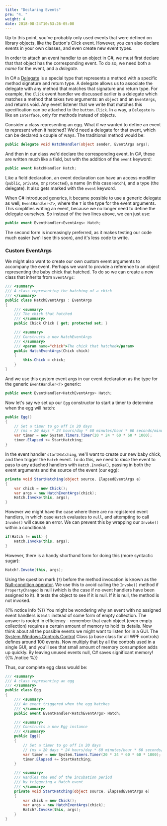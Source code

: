 ```yaml
---
title: "Declaring Events"
pre: "4. "
weight: 4
date: 2018-08-24T10:53:26-05:00
---
```


Up to this point, you've probably only used events that were defined on library objects, like the Button's Click event.  However, you can also declare events in your own classes, and even create new event types.

In order to attach an event handler to an object in C#, we must first declare that that object has the corresponding event.  To do so, we need both a _name_ for the event, and a _delegate_.

In C# a [Delegate](https://learn.microsoft.com/en-us/dotnet/csharp/programming-guide/delegates/) is a special type that represents a method with a specific method signature and return type. A delegate allows us to associate the delegate with any method that matches that signature and return type. For example, the `Click` event handler we discussed earlier is a delegate which matches a method that takes two arguments: an `object` and an `EventArgs`, and returns void.  Any event listener that we write that matches this specification can be attached to the `button.Click`.  In a way, a `Delegate` is like an `Interface`, only for methods instead of objects.

Consider a class representing an egg.  What if we wanted to define an event to represent when it hatched?  We'd need a delegate for that event, which can be declared a couple of ways.  The traditional method would be:

```csharp
public delegate void HatchHandler(object sender, EventArgs args);
```

And then in our class we'd declare the corresponding event. In C#, these are written much like a field, but with the addition of the `event` keyword:

```csharp 
public event HatchHandler Hatch;
```

Like a field declaration, an event declaration can have an access modifier (`public`, `private`, or `protected`), a name (in this case `Hatch`), and a type (the delegate).  It also gets marked with the `event` keyword.

When C# introduced generics, it became possible to use a generic delegate as well, `EventHandler<T>`, where the `T` is the type for the event arguments.  This simplifies writing an event, because we no longer need to define the delegate ourselves.  So instead of the two lines above, we can just use:

```csharp
public event EventHandler<EventArgs> Hatch;
```

The second form is increasingly preferred, as it makes testing our code much easier (we'll see this soon), and it's less code to write.  

### Custom EventArgs

We might also want to create our own custom event arguments to accompany the event.  Perhaps we want to provide a reference to an object representing the baby chick that hatched.  To do so we can create a new class that inherits from `EventArgs`:

```csharp
/// <summary>
/// A class representing the hatching of a chick 
/// </summary>
public class HatchEventArgs : EventArgs 
{
    /// <summary>
    /// The chick that hatched 
    /// </summary>
    public Chick Chick { get; protected set; }

    /// <summary>
    /// Constructs a new HatchEventArgs 
    /// </summary>
    /// <param name="chick">The chick that hatched</param>
    public HatchEventArgs(Chick chick) 
    {
        this.Chick = chick;
    }
}
```

And we use this custom event args in our event declaration as the type for the generic `EventHandler<T>` generic:

```csharp
public event EventHandler<HatchEventArgs> Hatch;
```

Now let's say we set up our `Egg` constructor to start a timer to determine when the egg will hatch:

```csharp
public Egg() 
{
    // Set a timer to go off in 20 days 
    // (ms = 20 days * 24 hours/day * 60 minutes/hour * 60 seconds/minute * 1000 milliseconds/seconds)
    var timer = new System.Timers.Timer(20 * 24 * 60 * 60 * 1000);
    timer.Elapsed += StartHatching;
}
```

In the event handler `startHatching`, we'll want to create our new baby chick, and then trigger the `Hatch` event.  To do this, we need to _raise_ the event to pass to any attached handlers with `Hatch.Invoke()`, passing in both the event arguments and the source of the event (our egg):

```csharp
private void StartHatching(object source, ElapsedEventArgs e) 
{
    var chick = new Chick();
    var args = new HatchEventArgs(chick);
    Hatch.Invoke(this, args);
}
```

However we might have the case where there are no registered event handlers, in which case `Hatch` evaluates to `null`, and attempting to call `Invoke()` will cause an error.  We can prevent this by wrapping our `Invoke()` within a conditional:

```csharp
if(Hatch != null) {
    Hatch.Invoke(this, args);
}
```

However, there is a handy shorthand form for doing this (more syntactic sugar):

```csharp 
Hatch?.Invoke(this, args);
```

Using the question mark (`?`) before the method invocation is known as the [Null-condition operator](https://docs.microsoft.com/en-us/dotnet/csharp/language-reference/operators/member-access-operators#null-conditional-operators--and-). We use this to avoid calling the `Invoke()` method if `PropertyChanged` is null (which is the case if no event handlers have been assigned to it). It tests the object to see if it is null.  If it is null, the method is not invoked. 

{{% notice info %}}
You might be wondering why an event with no assigned event handlers is `Null` instead of some form of empty collection. The answer is rooted in efficiency - remember that each object (even empty collection) requires a certain amount of memory to hold its details.  Now think about all the possible events we might want to listen for in a GUI.  The [System.Windows.Controls.Control](https://docs.microsoft.com/en-us/dotnet/api/system.windows.controls.control?view=netcore-3.1#events) Class (a base class for all WPF controls) defines around 100 events.  Now multiply that by all the controls used in a single GUI, and you'll see that small amount of memory consumption adds up quickly.  By leaving unused events null, C# saves significant memory!
{{% /notice %}}

Thus, our complete egg class would be:

```csharp
/// <summary>
/// A class representing an egg 
/// </summary>
public class Egg 
{
    /// <summary>
    /// An event triggered when the egg hatches 
    /// </summary>
    public event EventHandler<HatchEventArgs> Hatch;

    /// <summary>
    /// Constructs a new Egg instance 
    /// </summary>
    public Egg() 
    {
        // Set a timer to go off in 20 days 
        // (ms = 20 days * 24 hours/day * 60 minutes/hour * 60 seconds/minute * 1000 milliseconds/seconds)
        var timer = new System.Timers.Timer(20 * 24 * 60 * 60 * 1000);
        timer.Elapsed += StartHatching;
    }

    /// <summary>
    /// Handles the end of the incubation period 
    /// by triggering a Hatch event 
    /// </summary>
    private void StartHatching(object source, ElapsedEventArgs e) 
    {
        var chick = new Chick();
        var args = new HatchEventArgs(chick);
        Hatch?.Invoke(this, args);
    }
}
```

